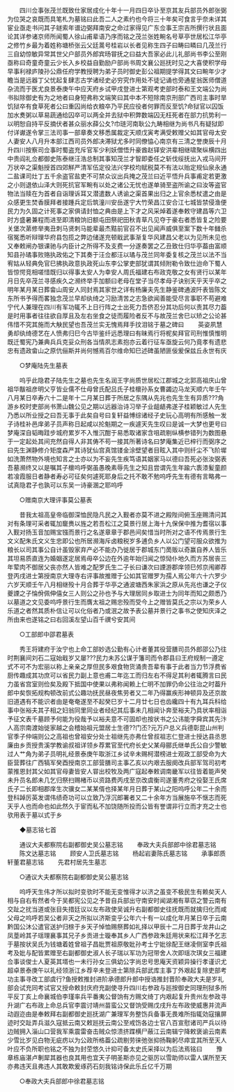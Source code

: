 <!-- { "loadSidebar": true } -->
　　四川佥事张茂兰既致仕家居成化十年十一月四日卒讣至京其友兵部员外郎张弼为位哭之哀既而具笔札为墓铭曰此吾二人之素约也今将三十年矣可食言乎奈未详其宦业亟走书问其子鐩索年谱边弼拜南安之命过家得见广东佥事王宗吉所撰行状且面论其详参诸京师所闻蜀人徐山甫辈语乃序而铭之茂兰张姓畹名号草亭世居松江华亭之修竹乡最为着姓称塘桥张云父廷暠号桂岩以长者见称生四子曰畴曰疄曰几茂兰行三自幼惊敏异常其世父户部员外郎宾旸甞抚之曰益大吾家必此儿礼部尚书李公至刚亟称曰奇童奇童云少长入乡校益自勤励户部尚书周文襄公廵抚时见之大喜使积学母早事利禄庐陵孙公鼎任府学教授聘为弟子员时御史彭公祖期提学得其文曰畹年少才瞻当是远器丁父忧起复肆志古学诸经史必穷究作用处不徒记诵也旁通星翁医师僧道杂流而于医尤良景泰庚午中应天府乡试甲戌登进士第观考吏部时泰和王文端公为尚书拟除御史有为之地者曰身短弗称文端笑曰其中本不短除南京刑部广西司主事时旱饥狱卒有食草死者公曰重囚尚给衣粮卒乃平民应役者何罪而反至饥?命狱官以囚饭加水煑粥以草易蔬通给囚卒可以两全并去狱中积弊数端囚无枉死者在部力抗势利一以明恕自持平反摘伏者甚众丽水薛公夂?巾琏河南耿公九畴相继为尚书凡有疑狱即付详谳遂令掌三法司事一部章奏文移悉属裁定天顺戊寅考满受敕赠父如其官母太安人妻安人八月升本部江西司员外郎决滞狱尤多时同僚恊心南京有三清之誉庚辰十月升四川按察司佥事时蜀盗充斥官军少利妖僧悟升豪酋赵铎安洪辈相继啸聚纵横四出中贵阎礼佥都御史陈泰继汪浩总制其事知茂兰才智即委任之斩伐绥抚出入戎马间开万状卒之渠魁授首四郊觧严清军伍定役法兴学校均赋税莫不有法以贻定规仙泉永通二盐课司灶丁五千余盗官盐吏不可禁众议出兵掩之茂兰曰近平悟升兵事甫定若更激之小则退依山泽大则死抗官军畹有以处之诸公无忧也遂单骑至盗所谕之曰汝等盗官物法当赎在为首者自诣理诉耳又潜遣数人诱谕之渠首果出归之上官余悉杖遣之由是众感更生焚香膜拜者接踵兵定后筑潼川安岳遂宁大竹荣昌江安合江七城皆禁侵渔便民力为久固之计死事之家俱请封恤之典由是上下才之风采焯着遂奉敕守建昌等六卫时方盛暑兼程而进至即清粮饷旧额屯田祭祀田秋青草凡见夺于豪右者悉皆复之险要关堡次苐修举夷丑刺马贤刺马能辈最杰黠前官召不出见闻声威俱至案下数十年雠杀宿冤悉听辩理华府县包揽之弊边储遂充顿戢武事渐复华风建昌父老以为见所未见也又奉敕闸办银课驰与内臣计之所得不及支费一分遂奏罢之乙丑致仕归华亭葢由富顺知县孙璚事败赂执政佑之下其奏于汪佥都汪以璚与茂兰同年委复核之茂兰以法不当宥姑从轻典免官巳拂执政意执政死山东李公掌吏部犹谓其倾附勒令致仕迨命下蜀人皆惊愕竞相嗟惜既归以得事太安人为幸安人周氏福建右布政克敬之女有贤行以某年月日先卒茂兰寻感疾久之濒终举手加额曰老母在堂子当尽孝母子诀别天乎天乎卒之明年某月某日葬畲山周安人同封焉其家世之详有杨廉夫先生静鉴碑通波阡表皆陈文东所书予得而畧独念茂兰早却纨绮之习励清苦之志急欲闻善能受尽言事职不苟避难宁代人兼理在四川有军功辄不上日行阵之士出死力吾侪忍分其功后何以责其尽力葢是时用事者往往欲自厚且及左右坐食之徒而履险者反不与故茂兰舍巳以矫之公论甚伟惜不究其施而大觖民望也吾茂兰实无愧焉拜手抆泪铭于墓之碑曰 
　　英姿夙慧勇却纨绮德艺在人愤弗归巳今古毕鉴纤远悉理曰有昧焉行将柅矣拜官司刑惟慎惟明既迁蜀宪乃兼典兵兵克妥众刑各当情夙志素抱亦云着行征车亟旋云何乃竟孝有遗悲忠有遗政畲山之原伉俪斯并尚何憾焉百尔维命知巳述碑虽陋匪佞爰保兹丘永世有庆 

　　○梦庵陆先生墓表 

　　呜乎此隐君子陆先生之墓也先生名润王字尚质世居松江郡城之北郭高祖庆山曾祖华黻祖彦明父亨皆业儒不仕母曾氏配吕氏子桂櫰孙系女曹蠲边马龙天顺六年壬午八月某日卒寿六十二是年十二月某日葬于所居之东隅从先兆也先生生有异质???角游乡校时吏部尚书萧山魏公见之期以远器治诗习举子业龃龉弗遂子桂颖敏过人先生乃悉以所业授之曰吾无事于此矣自号曰复轩益愽综诸经子史玩心高明有所感触一发子诗桂补邑庠弟子员声称日起咸以抡魁期之一疾遽天先生叹曰是诚一大梦也更号曰梦庵深自韬晦跬步城府累岁不入惟沉酣于易悉取诸家含咀疏剔纵横参错列为数图悬于一定起处其间充然自得人非其俦不苟一接其所著诗名曰梦庵集近已梓行而弼序之曰先生渊静修介矩度森严其诗犹仙宫真馆镂金涂壁望者目眩入其中则纤尘不飞阶墀如洗萧然物外境也知言之士亦以为不妄先生疾笃语其姻家马以德曰吾死必张汝弼表吾墓濒终又以是嘱其子櫰呜呼弼虽愚晚素辱先生之知且尝谓先生年踰六袠漆髪童颜若飡霞服日者静者寿必可征矣何遽死耶身后之托不敢不勉呜呼先生有德有言略弗一试真隐君子也孰可以东吴一诗豪溷之耶呜呼 

　　○赠南京大理评事莫公墓表 

　　昔我太祖高皇帝临御深恤民隐凡民之入觐者亦莫不进之殿陛间俯玉座赐清问其对有条理可采者辄加竉赉以旌之若吾松江之莫景行居上海十九保保中推为耆宿以事入觐对扬玉音加赐宝镪而景行之名遂章章于郡邑间矣惜当时所对之语不传焉景行生文义配朱氏文义生忠即公也所居濒海斥卤粮税岁多逋负乡人以公门望可服众欲推为粮长以司其事公自计虽毁家弃产必不能办乃徙居于郡城东门啇贩以奇赢自养人皆乐其坦易质直连为婚姻遂定居焉毋卒公边在外逾年始归闻之惊恸仆地久而方苏居丧三年荤肉不御居父丧亦然人皆难之配罗氏生二子长曰谦次曰諲游郡庠领巳邜京闱卿荐登丙戌进士第授南京大理寺右评事故推赠于公如其官赠罗为孺人焉公年六十六罗少六岁天顺壬午八月相继殁十月合葬于华亭之通波塘西朱家浜之原从先兆也谦之子仪夔諲之子惀佾佩伸僖女三人则公之孙也予与大理居同乡取进士为同年而知之颇悉乃以墓道之文见委呜呼景行生而膺太祖之赐忠殁而受今上之赠皆莫氏之宗以为荣乡人乐道之者然其质朴信让可以化俗者乃或泯之故予表公墓并景行之事书之使知庆泽之所由来也遂铭之曰右回溪左望山百千禩兮安其间 

　　○工部郎中邵君墓表 

　　秀王将建府于汝宁也上命工部妙选公勤有心计者董其役营膳司员外郎邵公乃往时荆襄间刘石二寇始戢岁又屡???民力未苏公谋于籓司而令郡县曰王府规制一遵定式不可不为宏丽以称上亲亲之厚但民多艰食物货涌贵吾辈有事于此者当力节浮费省厨传趣成其功庶可以省民力副上意也甫二年迄工而归左右不得足其利者辄腾言曰民力虽省宫室则俭矣及殿下抵国中使果以弗称闻赖上仁明不加罪仍命公往治之时葢升郎中矣恢拓规构顿改前式公趣功抚民昼夜焦劳者又二年乃得赢疾形神顿异及还京故旧道遇有不能识者由是奄奄遂至不起癸巳岁十二月廿七日也齿纔四十有九耳兵科给事中张裕夫其子相之妇翁同里同业者经纪其后事未几相闻讣奔至裕夫乃具状率相诣予征文表千墓顾予何能为役哉予以裕夫意不可固却也按状书之公讳能字舜宾其先汴人高宗南渡始徙家越之会稽始祖元盟居士生德??门丕?元万户总义兵德彰昆山州判官季子仲端则公之高祖也曾祖安分处士祖继先亦弗仕曾叔祖志仁登进士授达县丞思廉由乡贡授贵溪学教谕叔祖详领乡荐累官至代府长史父某母郦氏继单氏公自少警敏过人艹角为弟子员明礼经景泰庚午取浙江乡试辛未赐柯潜榜进士观政工部受命为大臣营葬往广西犒军癸酉授南京工部营膳司主事乙亥以内艰去服阕改兵部军驾司初考蒙推恩封其父如其官母妻皆安人甞出校牧及两广寇起奉敕调南畿军以往皆着能声癸未升员名郎未几乞归祭扫赐楮币以资路费丙戌至京改虞衡司遂董秀府之役娶王氏席氏子二长即相郡庠生次骥女二某某偦也择某年月日葬于某山之阳呜呼公年二十余而登科踔厉英发谓伟绩奇功可以立致乃浮沉郎署者又二十余年方当展施卒不惬志而死天乎人也而命也如此然久于宦而私不加饶随所投而公皆有誉谓非行立而才充之士也欤用表于墓以式于乡 

　　◆墓志铭七首 

　　通议大夫都察院右副都御史吴公墓志铭 
　　奉政大夫兵部郎中徐君墓志铭 
　　陈文达墓志铭 
　　顾安人卫氏墓志铭 
　　杨起岩妻陈氏墓志铭 
　　承事郎质轩董君墓志铭 
　　先君村居先生墓志 

　　○通议大夫都察院右副都御史吴公墓志铭 

　　呜呼天生伟才所以拟时变欤时不能无变惟得才以济之虽变不极民生有赖矣天人相与自右有然者今于吴都宪公见之予昔自兵部出守南安时闻湖湘有草窃之警云南有交趾之扰当道或张目失措廷议以左布政使吴诚升右副都御史往抚既而就擒归化而咸父母之呜呼若吴公者非天之所拟以济斯变乎公年六十有一以成化年月某日卒于云南黔国公沐公遣官送护归榇于乡天子悼恤赐祭葬如礼择以甲辰十二月日葬于龙井山之凤葟岭其子瑶理襄事其兄子乡贡进士璇奉其乡人广西参政朱廷用状来松江拜予乞志于墓按状吴氏为钱塘着姓曾祖子昌妣贾祖原敬妣孙考士宁妣徐配王继凌侧室李氏祖考及妣与配皆累赠至右副都御史淑人长子瑞以军功为冠带舍人次即瑶次琪女三福建佥事谈俊士人夏英其壻也一未行孙女三俱幼公字尚忠号思庵天资颖异操行孝谨识尤超卓景泰庚午以礼经领浙江乡荐辛未登进士第除兵部武库主事丁外艰起复除吏部考功主事寻改工部虞行?鱼授敕推封进阶承德郎升郎中授诰推封晋阶奉政大夫是岁礼部会试充同考试官又授命敕封庆府充副使寻升四川右参政与廵按御史同理刑狱多所平反丁亥上命襄城伯李瑾率兵平番夷公督饷有方赐文绮丁内艰起复升贵州左参政寻升湖广右布政上命总兵官李震讨靖州苗蛮公又督饷受赐戊戌升左布政使威惠并流声动遐迩由是奉敕拜右副都御史廵抚湖广兼理军务整饬兵备事无畏难所指辄効寇攘屏迹时交趾弄兵滋久寇抵云南又敕廵抚云南公至戒饬各边士官八百宣慰诸司严兵以待边贼拥入淄山口营我军乘震雷奋击贼众惊溃挤蹀横尸蔽江云南辑宁降敕褒谕云南素少雪比岁见白物无疵疠以为公政所格葢公疏剔劳徕弛张抑扬鞠躬尽瘁宜其所至天人叶应不负所职也铭之不独为封茔悠久计抑可备太史氏采择以为后法焉铭曰 
　　豫章栋庙湛卢剸犀其器也良其用也宜天子明圣斯亦见之驱厉以雪助师以雷人谋所至天亦弗违天且弗违人其敢欺爰琢药石刻我铭诗保此乐丘亿千万期 

　　○奉政大夫兵部郎中徐君墓志铭 

